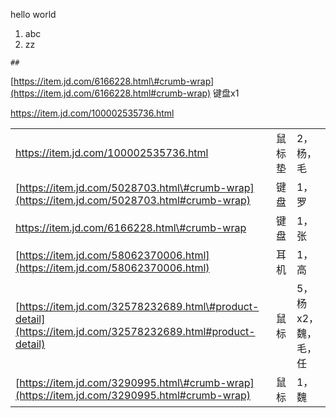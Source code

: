 hello world

1. abc
2. zz

```
##
```

[https://item.jd.com/6166228.html\#crumb-wrap](https://item.jd.com/6166228.html#crumb-wrap) 键盘x1

[https://item.jd.com/100002535736.html ](https://item.jd.com/100002535736.html )



|  |  |  |
| :--- | :--- | :--- |
| [https://item.jd.com/100002535736.html ](https://item.jd.com/100002535736.html ) | 鼠标垫 | 2，杨，毛 |
| [https://item.jd.com/5028703.html\#crumb-wrap](https://item.jd.com/5028703.html#crumb-wrap) | 键盘 | 1，罗 |
| [https://item.jd.com/6166228.html\#crumb-wrap ](https://item.jd.com/6166228.html#crumb-wrap ) | 键盘 | 1，张 |
| [https://item.jd.com/58062370006.html](https://item.jd.com/58062370006.html) | 耳机 | 1，高 |
| [https://item.jd.com/32578232689.html\#product-detail](https://item.jd.com/32578232689.html#product-detail) | 鼠标 | 5，杨x2，魏，毛，任 |
| [https://item.jd.com/3290995.html\#crumb-wrap](https://item.jd.com/3290995.html#crumb-wrap) | 鼠标 | 1，魏 |



